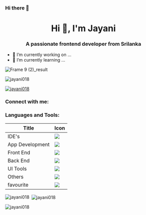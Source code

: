 ### Hi there 👋
<!--GO TO IJSE Page [IJSE](https://www.ijse.lk/).
VISIT [Google](https://www.google.lk/)
-->
<!--
**jayani018/jayani018** is a ✨ _special_ ✨ repository because its `README.md` (this file) appears on your GitHub profile.

Here are some ideas to get you started:
-->
<h1 align="center">Hi 👋, I'm Jayani</h1>
<h3 align="center">A passionate frontend developer from Srilanka</h3>

- 🔭 I’m currently working on ...
- 🌱 I’m currently learning ...
  
![Frame 9 (2)_result](https://github.com/jayani018/jayani018/assets/121780104/809462a8-2266-479b-873a-b90a9ca5d122)





<p align="left"> <img src="https://komarev.com/ghpvc/?username=jayani018&label=Profile%20views&color=0e75b6&style=flat" alt="jayani018" /> </p>

<p align="left"> <a href="https://github.com/ryo-ma/github-profile-trophy"><img src="https://github-profile-trophy.vercel.app/?username=jayani018" alt="jayani018" /></a> </p>

<h3 align="left">Connect with me:</h3>
<p align="left">
</p>

<h3 align="left">Languages and Tools:</h3>
<div align="center">

| Title | Icon |
| ------ | ------ |
| IDE's |  <img src="https://skillicons.dev/icons?i=idea,androidstudio,vscode" /> |
| App Development |  <img src="https://skillicons.dev/icons?i=dart,java" /> |
| Front End | <img src="https://skillicons.dev/icons?i=html,bootstrap,css,tailwind,materialui,js,jquery,react,ts" /> |
| Back End |  <img src="https://skillicons.dev/icons?i=hibernate,java,spring,nodejs,express,mysql,mongodb" /> |
| UI Tools |  <img src="https://skillicons.dev/icons?i=figma,xd" /> |
| Others |  <img src="https://skillicons.dev/icons?i=git,github,maven,postman,bash" /> |
| favourite |  <img src="https://skillicons.dev/icons?i=html,css,bootstrap,react,tailwind,js,jquery,ts,express,nodejs" /> |
                                                                
</div>
<!-- <p align="left"> <a href="https://dotnet.microsoft.com/" target="_blank" rel="noreferrer"> <img src="https://raw.githubusercontent.com/devicons/devicon/master/icons/dot-net/dot-net-original-wordmark.svg" alt="dotnet" width="40" height="40"/> </a> <a href="https://www.figma.com/" target="_blank" rel="noreferrer"> <img src="https://www.vectorlogo.zone/logos/figma/figma-icon.svg" alt="figma" width="40" height="40"/> </a> <a href="https://www.java.com" target="_blank" rel="noreferrer"> <img src="https://raw.githubusercontent.com/devicons/devicon/master/icons/java/java-original.svg" alt="java" width="40" height="40"/> </a> </p>
 -->
<p><img align="left" src="https://github-readme-stats.vercel.app/api/top-langs?username=jayani018&show_icons=true&locale=en&layout=compact" alt="jayani018" /></p>

<p>&nbsp;<img align="center" src="https://github-readme-stats.vercel.app/api?username=jayani018&show_icons=true&locale=en" alt="jayani018" /></p>

<p><img align="center" src="https://github-readme-streak-stats.herokuapp.com/?user=jayani018&" alt="jayani018" /></p>
